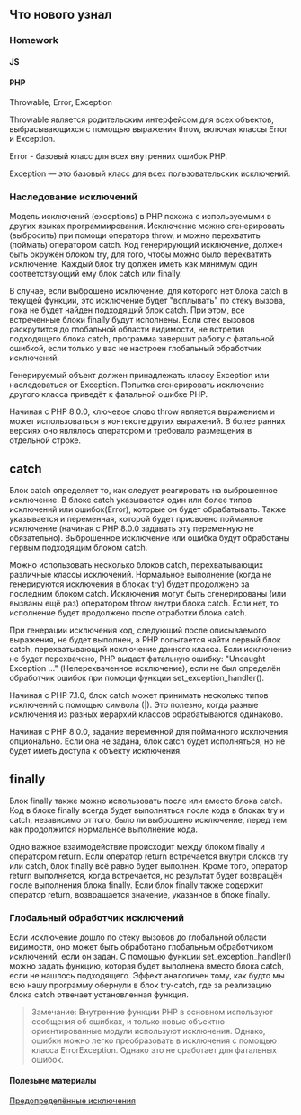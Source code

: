 ## Что нового узнал 


### Homework
#### JS 



#### PHP 
Throwable, Error, Exception

Throwable является родительским интерфейсом для всех объектов, выбрасывающихся с помощью выражения throw, включая классы Error и Exception.


Error - базовый класс для всех внутренних ошибок PHP.

Exception — это базовый класс для всех пользовательских исключений.

### Наследование исключений
Модель исключений (exceptions) в PHP похожа с используемыми в других языках программирования. Исключение можно сгенерировать (выбросить) при помощи оператора throw, и можно перехватить (поймать) оператором catch. Код генерирующий исключение, должен быть окружён блоком try, для того, чтобы можно было перехватить исключение. Каждый блок try должен иметь как минимум один соответствующий ему блок catch или finally.

В случае, если выброшено исключение, для которого нет блока catch в текущей функции, это исключение будет "всплывать" по стеку вызова, пока не будет найден подходящий блок catch. При этом, все встреченные блоки finally будут исполнены. Если стек вызовов раскрутится до глобальной области видимости, не встретив подходящего блока catch, программа завершит работу с фатальной ошибкой, если только у вас не настроен глобальный обработчик исключений.

Генерируемый объект должен принадлежать классу Exception или наследоваться от Exception. Попытка сгенерировать исключение другого класса приведёт к фатальной ошибке PHP.

Начиная с PHP 8.0.0, ключевое слово throw является выражением и может использоваться в контексте других выражений. В более ранних версиях оно являлось оператором и требовало размещения в отдельной строке.

## catch 
Блок catch определяет то, как следует реагировать на выброшенное исключение. В блоке catch указывается один или более типов исключений или ошибок(Error), которые он будет обрабатывать. Также указывается и переменная, которой будет присвоено пойманное исключение (начиная с PHP 8.0.0 задавать эту переменную не обязательно). Выброшенное исключение или ошибка будут обработаны первым подходящим блоком catch.

Можно использовать несколько блоков catch, перехватывающих различные классы исключений. Нормальное выполнение (когда не генерируются исключения в блоках try) будет продолжено за последним блоком catch. Исключения могут быть сгенерированы (или вызваны ещё раз) оператором throw внутри блока catch. Если нет, то исполнение будет продолжено после отработки блока catch.

При генерации исключения код, следующий после описываемого выражения, не будет выполнен, а PHP попытается найти первый блок catch, перехватывающий исключение данного класса. Если исключение не будет перехвачено, PHP выдаст фатальную ошибку: "Uncaught Exception ..." (Неперехваченное исключение), если не был определён обработчик ошибок при помощи функции set_exception_handler().

Начиная с PHP 7.1.0, блок catch может принимать несколько типов исключений с помощью символа (|). Это полезно, когда разные исключения из разных иерархий классов обрабатываются одинаково.

Начиная с PHP 8.0.0, задание переменной для пойманного исключения опционально. Если она не задана, блок catch будет исполняться, но не будет иметь доступа к объекту исключения.

## finally 
Блок finally также можно использовать после или вместо блока catch. Код в блоке finally всегда будет выполняться после кода в блоках try и catch, независимо от того, было ли выброшено исключение, перед тем как продолжится нормальное выполнение кода.

Одно важное взаимодействие происходит между блоком finally и оператором return. Если оператор return встречается внутри блоков try или catch, блок finally всё равно будет выполнен. Кроме того, оператор return выполняется, когда встречается, но результат будет возвращён после выполнения блока finally. Если блок finally также содержит оператор return, возвращается значение, указанное в блоке finally.

### Глобальный обработчик исключений 
Если исключение дошло по стеку вызовов до глобальной области видимости, оно может быть обработано глобальным обработчиком исключений, если он задан. С помощью функции set_exception_handler() можно задать функцию, которая будет выполнена вместо блока catch, если не нашлось подходящего. Эффект аналогичен тому, как будто мы всю нашу программу обернули в блок try-catch, где за реализацию блока catch отвечает установленная функция.


>Замечание: Внутренние функции PHP в основном используют сообщения об ошибках, и только новые объектно-ориентированные модули используют исключения. Однако, ошибки можно легко преобразовать в исключения с помощью класса ErrorException. Однако это не сработает для фатальных ошибок.

#### Полезыне материалы

[Предопределённые исключения](https://www.php.net/manual/ru/reserved.exceptions.php)



